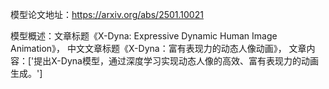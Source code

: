 模型论文地址：https://arxiv.org/abs/2501.10021

模型概述：文章标题《X-Dyna: Expressive Dynamic Human Image Animation》，
中文文章标题《X-Dyna：富有表现力的动态人像动画》，
文章内容：['提出X-Dyna模型，通过深度学习实现动态人像的高效、富有表现力的动画生成。']
